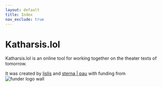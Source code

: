 ```yaml
---
layout: default
title: Index
nav_exclude: true
---
```


# Katharsis.lol

Katharsis.lol is an online tool for working together on the theater texts of tomorrow.

It was created by [lislis](https://lislis.de) and [sterna | pau](https://www.sternapau.de/) with funding from ![funder logo wall](https://www.sternapau.de/wp-content/uploads/2021/02/Logoleiste-katharsislol-sternapau.png)
